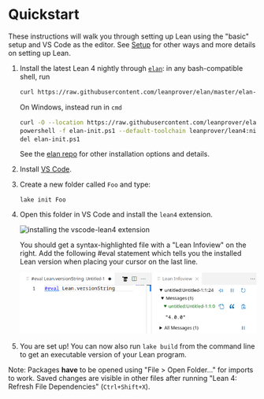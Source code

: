 # Quickstart

These instructions will walk you through setting up Lean using the "basic" setup and VS Code as the editor.
See [Setup](./setup.md) for other ways and more details on setting up Lean.

1. Install the latest Lean 4 nightly through [`elan`](https://github.com/leanprover/elan): in any bash-compatible shell, run
    ```sh
    curl https://raw.githubusercontent.com/leanprover/elan/master/elan-init.sh -sSf | sh -s -- --default-toolchain leanprover/lean4:nightly
    ```
    On Windows, instead run in `cmd`
    ```sh
    curl -O --location https://raw.githubusercontent.com/leanprover/elan/master/elan-init.ps1
    powershell -f elan-init.ps1 --default-toolchain leanprover/lean4:nightly
    del elan-init.ps1
    ```
    See the [elan repo](https://github.com/leanprover/elan) for other installation options and details.

1. Install [VS Code](https://code.visualstudio.com/).

1. Create a new folder called `Foo` and type:
    ```lean
    lake init Foo
    ```

1. Open this folder in VS Code and install the `lean4` extension.

    ![installing the vscode-lean4 extension](images/code-ext.png)

    You should get a syntax-highlighted file with a "Lean Infoview" on the right.
    Add the following #eval statement which tells you the installed Lean version
    when placing your cursor on the last line.

    ![successful setup](images/code-success.png)


1. You are set up! You can now also run `lake build` from the command line to get
   an executable version of your Lean program.

Note: Packages **have** to be opened using "File > Open Folder..." for imports to work.
Saved changes are visible in other files after running "Lean 4: Refresh File Dependencies" (`Ctrl+Shift+X`).